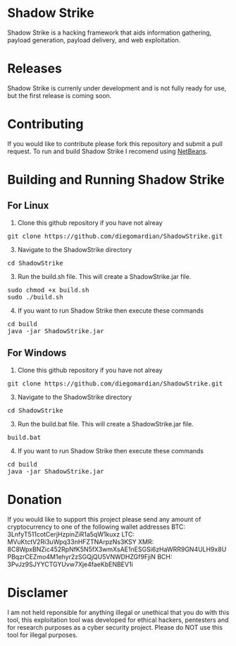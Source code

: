 # Shadow Strike
Shadow Strike is a hacking framework that aids information gathering, payload generation, payload delivery, and web exploitation.
# Releases
Shadow Strike is currenly under development and is not fully ready for use, but the first release is coming soon.
# Contributing
If you would like to contribute please fork this repository and submit a pull request. To run and build Shadow Strike I recomend using [NetBeans](https://netbeans.org).
# Building and Running Shadow Strike
## For Linux
1. Clone this github repository if you have not alreay
<pre>
git clone https://github.com/diegomardian/ShadowStrike.git
</pre>
3. Navigate to the ShadowStrike directory
<pre>
cd ShadowStrike
</pre>
3. Run the build.sh file. This will create a ShadowStrike.jar file.
<pre>
sudo chmod +x build.sh
sudo ./build.sh
</pre>
4. If you want to run Shadow Strike then execute these commands
<pre>
cd build
java -jar ShadowStrike.jar
</pre>
## For Windows
1. Clone this github repository if you have not alreay
<pre>
git clone https://github.com/diegomardian/ShadowStrike.git
</pre>
3. Navigate to the ShadowStrike directory
<pre>
cd ShadowStrike
</pre>
3. Run the build.bat file. This will create a ShadowStrike.jar file.
<pre>
build.bat
</pre>
4. If you want to run Shadow Strike then execute these commands
<pre>
cd build
java -jar ShadowStrike.jar
</pre>
# Donation
If you would like to support this project please send any amount of cryptocurrency to one of the following wallet addresses
BTC: 3LnfyT511cotCerjHzpinZiR1a5qW1kuxz
LTC: MVuKtctV2Ri3uWpq33nHFZTNArpzNs3KSY
XMR: 8C8WpxBNZic452RpNfK5N5fX3wmXsAE1nESGSi6zHaWRR9GN4ULH9x8UPBqzrCEZmo4M1ehyr2zSGQjQU5VNWDHZGf9FjiN
BCH: 3PvJz9SJYYCTGYUvw7Xje4faeKbENBEV1i


# Disclamer
I am not held reponsible for anything illegal or unethical that you do with this tool, this exploitation tool was developed for ethical hackers, pentesters and for research purposes as a cyber security project. Please do NOT use this tool for illegal purposes.
